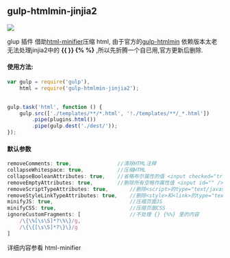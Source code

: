 ## gulp-htmlmin-jinjia2

![](https://ci.appveyor.com/api/projects/status/github/viweei/gulp-html-jinjia2?svg=true)

glup 插件 借助[html-minifier](https://www.npmjs.com/package/html-minifier)压缩 html,  由于官方的[gulp-htmlmin](https://github.com/jonschlinkert/gulp-htmlmin) 依赖版本太老无法处理jinjia2中的 **{{ }} {% %}** ,所以先折腾一个自已用,官方更新后删除.


#### 使用方法:
``` javascript
var gulp = require('gulp'),
	html = require('gulp-htmlmin-jinjia2');
	

gulp.task('html', function () {
    gulp.src(['./templates/**/*.html', '!./templates/**/_*.html'])
        .pipe(plugins.html())
        .pipe(gulp.dest('./dest/'));
});
```

####  默认参数
``` javascript	
removeComments: true,               //清除HTML注释
collapseWhitespace: true,           //压缩HTML
collapseBooleanAttributes: true,    //省略布尔属性的值 <input checked="true"/> ==> <input />
removeEmptyAttributes: true,        //删除所有空格作属性值 <input id="" /> ==> <input />
removeScriptTypeAttributes: true,       //删除<script>的type="text/javascript"
removeStyleLinkTypeAttributes: true,    //删除<style>和<link>的type="text/css"
minifyJS: true,                         //压缩页面JS
minifyCSS: true,                        //压缩页面CSS
ignoreCustomFragments: [                //不处理 {} {%%} 里的内容
	/\{\%[\s\S]*?\%\}/g,
	/\{\{[\s\S]*?\}\}/g
]
```
详细内容参看 html-minifier
